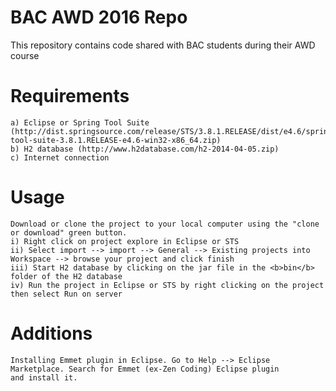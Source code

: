 # BAC AWD 2016 Repo
This repository contains code shared with BAC students during their AWD course

# Requirements
```
a) Eclipse or Spring Tool Suite (http://dist.springsource.com/release/STS/3.8.1.RELEASE/dist/e4.6/spring-tool-suite-3.8.1.RELEASE-e4.6-win32-x86_64.zip)
b) H2 database (http://www.h2database.com/h2-2014-04-05.zip)
c) Internet connection
```

# Usage
```
Download or clone the project to your local computer using the "clone or download" green button.
i) Right click on project explore in Eclipse or STS
ii) Select import --> import --> General --> Existing projects into Workspace --> browse your project and click finish
iii) Start H2 database by clicking on the jar file in the <b>bin</b> folder of the H2 database
iv) Run the project in Eclipse or STS by right clicking on the project then select Run on server
```

# Additions
```
Installing Emmet plugin in Eclipse. Go to Help --> Eclipse Marketplace. Search for Emmet (ex-Zen Coding) Eclipse plugin
and install it.
```


